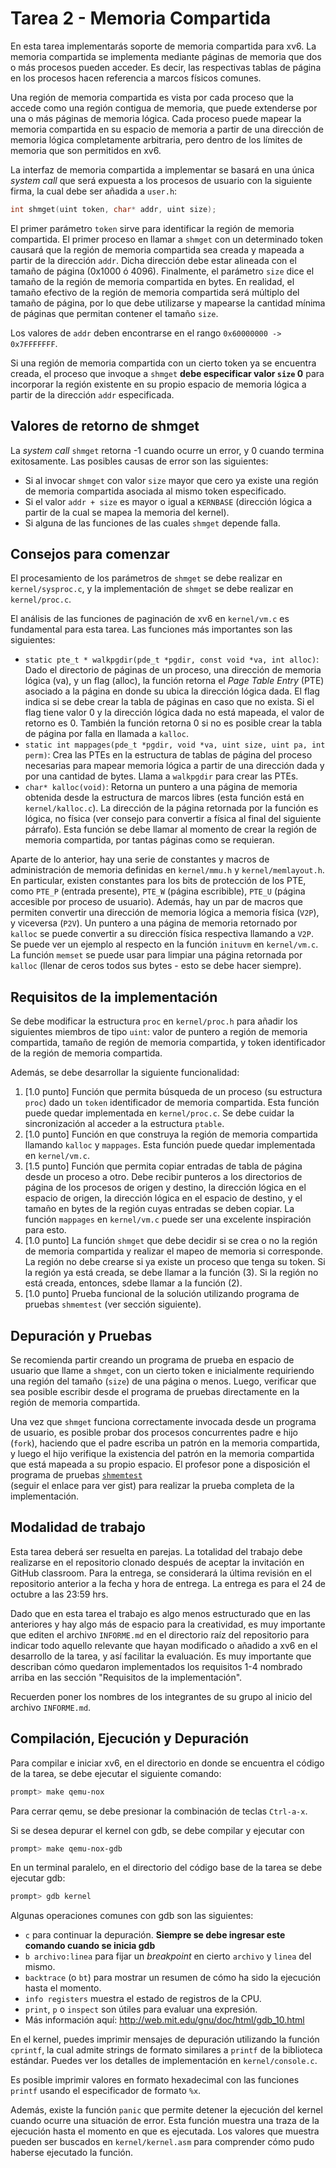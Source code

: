 # Tarea 2 - Memoria Compartida

En esta tarea implementarás soporte de memoria compartida para xv6. 
La memoria compartida se implementa mediante páginas de memoria que dos o
más procesos pueden acceder. Es decir, las respectivas tablas de página
en los procesos hacen referencia a marcos físicos comunes.

Una región de memoria compartida es vista por cada proceso que la accede
como una región contigua de memoria, que puede extenderse por una o más
páginas de memoria lógica. Cada proceso puede mapear la memoria compartida 
en su espacio de memoria a partir de una dirección de memoria lógica 
completamente arbitraria, pero dentro de los límites de memoria que son
permitidos en xv6.

La interfaz de memoria compartida a implementar se basará en una única _system
call_ que será expuesta a los procesos de usuario con la siguiente firma,
la cual debe ser añadida a `user.h`:

```c
int shmget(uint token, char* addr, uint size);
```

El primer parámetro `token` sirve para identificar la región de memoria
compartida. El primer proceso en llamar a `shmget` con un determinado
token causará que la región de memoria compartida sea creada y mapeada
a partir de la dirección `addr`. Dicha dirección debe estar alineada con 
el tamaño de página (0x1000 ó 4096). Finalmente, el parámetro `size` dice
el tamaño de la región de memoria compartida en bytes. En realidad, el
tamaño efectivo de la región de memoria compartida será múltiplo del 
tamaño de página, por lo que debe utilizarse y mapearse la cantidad mínima 
de páginas que permitan contener el tamaño `size`.

Los valores de `addr` deben encontrarse en el rango `0x60000000 -> 0x7FFFFFFF`.

Si una región de memoria compartida con un cierto token ya se encuentra
creada, el proceso que invoque a `shmget` **debe especificar valor `size` 0** 
para incorporar la región existente en su propio espacio de memoria lógica
a partir de la dirección `addr` especificada.

## Valores de retorno de shmget

La _system call_ `shmget` retorna -1 cuando ocurre un error, y 0 cuando
termina exitosamente. Las posibles causas de error son las siguientes:

* Si al invocar `shmget` con valor `size` mayor que cero ya existe una 
región de memoria compartida asociada al mismo token especificado.
* Si el valor `addr + size` es mayor o igual a `KERNBASE` (dirección lógica
a partir de la cual se mapea la memoria del kernel).
* Si alguna de las funciones de las cuales `shmget` depende falla.

## Consejos para comenzar

El procesamiento de los parámetros de `shmget` se debe realizar en
`kernel/sysproc.c`, y la implementación de `shmget` se debe realizar
en `kernel/proc.c`. 

El análisis de las funciones de paginación de xv6 en `kernel/vm.c` 
es fundamental para esta tarea. Las funciones más importantes son las 
siguientes:

* `static pte_t * walkpgdir(pde_t *pgdir, const void *va, int alloc)`: 
Dado el directorio de páginas de un proceso, una dirección
de memoria lógica (va), y un flag (alloc), la función retorna el _Page Table Entry_ 
(PTE) asociado a la página en donde su ubica la dirección lógica dada.
El flag indica si se debe crear la tabla de páginas en caso que
no exista. Si el flag tiene valor 0 y la dirección lógica dada no está
mapeada, el valor de retorno es 0. También la función retorna 0 si
no es posible crear la tabla de página por falla en llamada a `kalloc`. 
* `static int mappages(pde_t *pgdir, void *va, uint size, uint pa, int perm)`: Crea las PTEs en la estructura de tablas de página del proceso 
necesarias para mapear memoria lógica a partir de una dirección dada y por 
una cantidad de bytes. Llama a `walkpgdir` para crear las PTEs.
* `char* kalloc(void)`: Retorna un puntero a una página de memoria obtenida desde
la estructura de marcos libres (esta función está en `kernel/kalloc.c`).
La dirección de la página retornada por la función es lógica, no física 
(ver consejo para convertir a física al final del siguiente párrafo). 
Esta función se debe llamar al momento de crear la región de memoria 
compartida, por tantas páginas como se requieran.

Aparte de lo anterior, hay una serie de constantes y macros de administración
de memoria definidas en `kernel/mmu.h` y `kernel/memlayout.h`. En particular,
existen constantes para los bits de protección de los PTE, como `PTE_P` 
(entrada presente), `PTE_W` (página escribible), `PTE_U` (página accesible
por proceso de usuario). Además, hay un par de macros que permiten convertir
una dirección de memoria lógica a memoria física (`V2P`), y viceversa (`P2V`).
Un puntero a una página de memoria retornado por `kalloc` se puede convertir
a su dirección física respectiva llamando a `V2P`. Se puede ver un ejemplo
al respecto en la función `inituvm` en `kernel/vm.c`. La función `memset`
se puede usar para limpiar una página retornada por `kalloc` (llenar de ceros
todos sus bytes - esto se debe hacer siempre).

## Requisitos de la implementación

Se debe modificar la estructura `proc` en `kernel/proc.h` para añadir
los siguientes miembros de tipo `uint`: valor de puntero a región de memoria 
compartida, tamaño de región de memoria compartida, y token identificador 
de la región de memoria compartida.

Además, se debe desarrollar la siguiente funcionalidad:

1. [1.0 punto] Función que permita búsqueda de un proceso (su estructura `proc`) dado
un `token` identificador de memoria compartida. Esta función puede quedar
implementada en `kernel/proc.c`. Se debe cuidar la sincronización al
acceder a la estructura `ptable`.
2. [1.0 punto] Función en que construya la región de memoria compartida 
llamando `kalloc` y `mappages`. Esta función puede quedar implementada en `kernel/vm.c`.
3. [1.5 punto] Función que permita copiar entradas de tabla de página desde un proceso
a otro. Debe recibir punteros a los directorios de página de los procesos
de origen y destino, la dirección lógica en el espacio de origen, la
dirección lógica en el espacio de destino, y el tamaño en bytes de la región 
cuyas entradas se deben copiar. La función `mappages` en `kernel/vm.c` puede
ser una excelente inspiración para esto.
4. [1.0 punto] La función `shmget` que debe decidir si se crea o no la región
de memoria compartida y realizar el mapeo de memoria si corresponde. 
La región no debe crearse si ya existe un  proceso que tenga su token. Si la 
región ya está creada, se debe llamar a la función (3). Si la región no está
creada, entonces, sdebe llamar a la función (2).
5. [1.0 punto] Prueba funcional de la solución utilizando programa de pruebas 
`shmemtest` (ver sección siguiente).

## Depuración y Pruebas

Se recomienda partir creando un programa de prueba en espacio de usuario que
llame a `shmget`, con un cierto token e inicialmente requiriendo una región
del tamaño (`size`) de una página o menos. Luego, verificar que sea posible 
escribir desde el programa de pruebas directamente en la región de memoria 
compartida.

Una vez que `shmget` funciona correctamente invocada desde un programa de
usuario, es posible probar dos procesos concurrentes padre e hijo (`fork`), 
haciendo que el padre escriba un patrón en la memoria compartida, y luego 
el hijo verifique la existencia del patrón en la memoria compartida que está 
mapeada a su propio espacio. El profesor pone a disposición el programa de 
pruebas [`shmemtest`](https://gist.github.com/claudio-alvarez/7789178c5efc4b7fb843a0f39aadd8a4)  
(seguir el enlace para ver gist) para realizar la prueba completa de 
la implementación.

## Modalidad de trabajo

Esta tarea deberá ser resuelta en parejas. La totalidad del trabajo debe
realizarse en el repositorio clonado después de aceptar la invitación en GitHub
classroom. Para la entrega, se considerará la última revisión en el repositorio
anterior a la fecha y hora de entrega. La entrega es para el 24 de octubre a las
23:59 hrs.

Dado que en esta tarea el trabajo es algo menos estructurado que en las anteriores
y hay algo más de espacio para la creatividad, es muy importante que editen el 
archivo `INFORME.md` en el directorio raíz del repositorio para indicar todo aquello
relevante que hayan modificado o añadido a xv6 en el desarrollo de la tarea, y así
facilitar la evaluación. Es muy importante que describan cómo quedaron implementados
los requisitos 1-4 nombrado arriba en las sección "Requisitos de la implementación".

Recuerden poner los nombres de los integrantes de su grupo al inicio del archivo
`INFORME.md`.

## Compilación, Ejecución y Depuración

Para compilar e iniciar xv6, en el directorio en donde se encuentra el código
de la tarea, se debe ejecutar el siguiente comando:

```sh 
prompt> make qemu-nox 
```

Para cerrar qemu, se debe presionar la combinación de teclas `Ctrl-a-x`.

Si se desea depurar el kernel con gdb, se debe compilar y ejecutar con 

```sh 
prompt> make qemu-nox-gdb
```

En un terminal paralelo, en el directorio del código base de la tarea se debe
ejecutar gdb:

```sh
prompt> gdb kernel
```

Algunas operaciones comunes con gdb son las siguientes:

* `c` para continuar la depuración. **Siempre se debe ingresar este comando
  cuando se inicia gdb**
* `b archivo:linea` para fijar un _breakpoint_ en cierto `archivo` y `linea`
  del mismo.
* `backtrace` (o `bt`) para mostrar un resumen de cómo ha sido la ejecución
  hasta el momento.
* `info registers` muestra el estado de registros de la CPU.
* `print`, `p` o `inspect` son útiles para evaluar una expresión.
*  Más información aquí: http://web.mit.edu/gnu/doc/html/gdb_10.html

En el kernel, puedes imprimir mensajes de depuración utilizando la función
`cprintf`, la cual admite strings de formato similares a `printf` de la biblioteca
estándar. Puedes ver los detalles de implementación en `kernel/console.c`.

Es posible imprimir valores en formato hexadecimal con las funciones `printf`
usando el especificador de formato `%x`.

Además, existe la función `panic` que permite detener la ejecución del kernel
cuando ocurre una situación de error. Esta función muestra una traza de la ejecución
hasta el momento en que es ejecutada. Los valores que muestra pueden ser
buscados en `kernel/kernel.asm` para comprender cómo pudo haberse
ejecutado la función.

